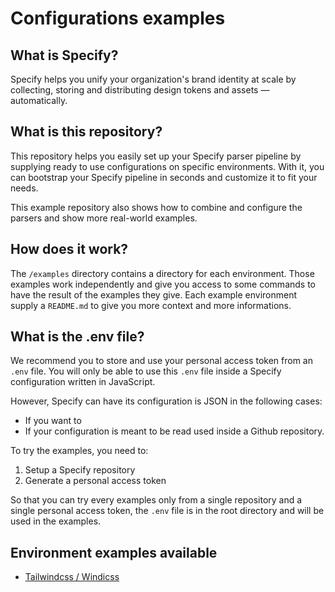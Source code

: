 # Configurations examples

## What is Specify?

Specify helps you unify your organization's brand identity at scale by collecting, storing and distributing design tokens and assets — automatically.

## What is this repository?

This repository helps you easily set up your Specify parser pipeline by supplying ready to use configurations on specific environments.
With it, you can bootstrap your Specify pipeline in seconds and customize it to fit your needs.

This example repository also shows how to combine and configure the parsers and show more real-world examples.

## How does it work?

The `/examples` directory contains a directory for each environment. Those examples work independently and give you access to some commands to have the result of the examples they give.
Each example environment supply a `README.md` to give you more context and more informations.

## What is the .env file?
We recommend you to store and use your personal access token from an `.env` file.
You will only be able to use this `.env` file inside a Specify configuration written in JavaScript.

However, Specify can have its configuration is JSON in the following cases:
- If you want to
- If your configuration is meant to be read used inside a Github repository.

To try the examples, you need to:
1. Setup a Specify repository
2. Generate a personal access token

So that you can try every examples only from a single repository and a single personal access token, the `.env` file is in the root directory and will be used in the examples.

## Environment examples available
- [Tailwindcss / Windicss](https://github.com/Specifyapp/configurations-examples/tree/main/examples/tailwind-windi)
